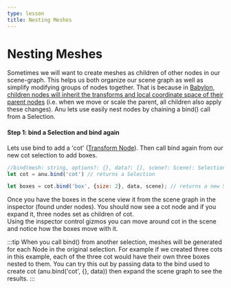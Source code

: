 ```yaml
---
type: lesson
title: Nesting Meshes
---
```


# Nesting Meshes

Sometimes we will want to create meshes as children of other nodes in our scene-graph. This helps us both organize our scene graph as well as simplify modifying groups of nodes together.
That is because in [Babylon, children nodes will inherit the transforms and local coordinate space of their parent nodes](https://doc.babylonjs.com/features/featuresDeepDive/mesh/transforms/parent_pivot/parent) (i.e. when we move or scale the parent, all children also apply these changes).
Anu lets use easily nest nodes by chaining a bind() call from a Selection.

#### Step 1: bind a Selection and bind again

Lets use bind to add a 'cot' ([Transform Node](https://doc.babylonjs.com/features/featuresDeepDive/mesh/transforms/parent_pivot/transform_node/)). Then call bind again from our new cot selection to add boxes.  

```js
//bind(mesh: string, options?: {}, data?: [], scene?: Scene): Selection
let cot = anu.bind('cot') // returns a Selection

let boxes = cot.bind('box', {size: 2}, data, scene); // returns a new Selection
```

Once you have the boxes in the scene view it from the scene graph in the inspector (found under nodes). You should now see a cot node and if you expand it, three nodes set as children of cot.  
Using the inspector control gizmos you can move around cot in the scene and notice how the boxes move with it. 

:::tip
When you call bind() from another selection, meshes will be generated for each Node in the original selection. For example if we created three cots in this example, each of the three cot would have their own three boxes nested to them. You can try this out by passing data to the bind used to create cot (anu.bind('cot', {}, data)) then expand the scene graph to see the results. 
:::

